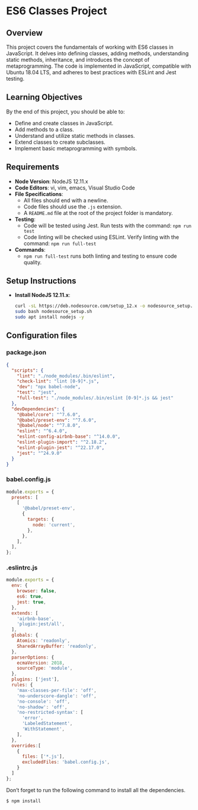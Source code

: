 # ES6 Classes Project

## Overview

This project covers the fundamentals of working with ES6 classes in JavaScript. It delves into defining classes, adding methods, understanding static methods, inheritance, and introduces the concept of metaprogramming. The code is implemented in JavaScript, compatible with Ubuntu 18.04 LTS, and adheres to best practices with ESLint and Jest testing.

## Learning Objectives

By the end of this project, you should be able to:

- Define and create classes in JavaScript.
- Add methods to a class.
- Understand and utilize static methods in classes.
- Extend classes to create subclasses.
- Implement basic metaprogramming with symbols.

## Requirements

- **Node Version**: NodeJS 12.11.x
- **Code Editors**: vi, vim, emacs, Visual Studio Code
- **File Specifications**:
  - All files should end with a newline.
  - Code files should use the `.js` extension.
  - A `README.md` file at the root of the project folder is mandatory.
- **Testing**:
  - Code will be tested using Jest. Run tests with the command: `npm run test`
  - Code linting will be checked using ESLint. Verify linting with the command: `npm run full-test`
- **Commands**:
  - `npm run full-test` runs both linting and testing to ensure code quality.

## Setup Instructions

- **Install NodeJS 12.11.x**:
   ```bash
   curl -sL https://deb.nodesource.com/setup_12.x -o nodesource_setup.sh
   sudo bash nodesource_setup.sh
   sudo apt install nodejs -y
   ```
## Configuration files

### package.json

```json
{
  "scripts": {
    "lint": "./node_modules/.bin/eslint",
    "check-lint": "lint [0-9]*.js",
    "dev": "npx babel-node",
    "test": "jest",
    "full-test": "./node_modules/.bin/eslint [0-9]*.js && jest"
  },
  "devDependencies": {
    "@babel/core": "^7.6.0",
    "@babel/preset-env": "^7.6.0",
    "@babel/node": "^7.8.0",
    "eslint": "^6.4.0",
    "eslint-config-airbnb-base": "^14.0.0",
    "eslint-plugin-import": "^2.18.2",
    "eslint-plugin-jest": "^22.17.0",
    "jest": "^24.9.0"
  }
}

```

### babel.config.js

```js
module.exports = {
  presets: [
    [
      '@babel/preset-env',
      {
        targets: {
          node: 'current',
        },
      },
    ],
  ],
};

```

### .eslintrc.js

```js
module.exports = {
  env: {
    browser: false,
    es6: true,
    jest: true,
  },
  extends: [
    'airbnb-base',
    'plugin:jest/all',
  ],
  globals: {
    Atomics: 'readonly',
    SharedArrayBuffer: 'readonly',
  },
  parserOptions: {
    ecmaVersion: 2018,
    sourceType: 'module',
  },
  plugins: ['jest'],
  rules: {
    'max-classes-per-file': 'off',
    'no-underscore-dangle': 'off',
    'no-console': 'off',
    'no-shadow': 'off',
    'no-restricted-syntax': [
      'error',
      'LabeledStatement',
      'WithStatement',
    ],
  },
  overrides:[
    {
      files: ['*.js'],
      excludedFiles: 'babel.config.js',
    }
  ]
};

```

Don’t forget to run the following command to install all the dependencies.

```bash
$ npm install 
```
